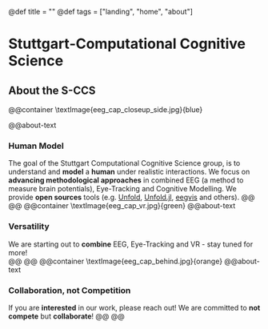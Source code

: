 @def title = ""
@def tags = ["landing", "home", "about"]
# Stuttgart-Computational Cognitive Science
## About the S-CCS
@@container
    \textImage{eeg_cap_closeup_side.jpg}{blue}
    
@@about-text
### Human Model
The goal of the Stuttgart Computational Cognitive Science group, is to understand and **model** a **human** under realistic interactions. We focus on **advancing methodological approaches** in combined EEG (a method to measure brain potentials), Eye-Tracking and Cognitive Modelling. We provide **open sources** tools (e.g. [Unfold](https://www.unfoldtoolbox.org), [Unfold.jl](https://github.com/unfoldtoolbox/Unfold.jl), [eegvis](https://github.com/behinger/eegvis) and others).
@@
@@
@@container
    \textImage{eeg_cap_vr.jpg}{green}
@@about-text
### Versatility
We are starting out to **combine** EEG, Eye-Tracking and VR - stay tuned for more!    
@@
@@
@@container
\textImage{eeg_cap_behind.jpg}{orange}
@@about-text
### Collaboration, not Competition
If you are **interested** in our work, please reach out! We are committed to **not compete** but **collaborate**!
@@
@@
